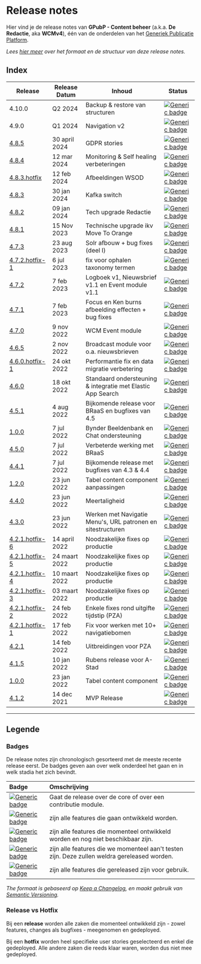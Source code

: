 # Release notes

Hier vind je de release notes van **GPubP - Content beheer** (a.k.a. **De Redactie**, aka **WCMv4**), één van de onderdelen van het [Generiek Publicatie Platform](/README.md).

*Lees [hier meer](#legende) over het formaat en de structuur van deze release notes.*

## Index

| Release | Release Datum | Inhoud | Status |
|---|---|---|---|
| 4.10.0 | Q2 2024 | Backup & restore van structuren | [![Generic badge](https://img.shields.io/badge/Core-DEV-yellow.svg)]() |
| 4.9.0 | Q1 2024 | Navigation v2 | [![Generic badge](https://img.shields.io/badge/Core-TODO-teal.svg)]() |
| [4.8.5](/common/content/release-4-8-5) | 30 april 2024 | GDPR stories | [![Generic badge](https://img.shields.io/badge/Core-DEV-yellow.svg)]() |
| [4.8.4](/common/content/release-4-tot-4-8-4) | 12 mar 2024 | Monitoring & Self healing verbeteringen | [![Generic badge](https://img.shields.io/badge/Core-PROD-green.svg)]() |
| [4.8.3.hotfix](/common/content/release-4-tot-4-8-4?id=_483hotfix-2024-02-12) | 12 feb 2024 | Afbeeldingen WSOD | [![Generic badge](https://img.shields.io/badge/Core-PROD-green.svg)]() |
| [4.8.3](/common/content/release-4-tot-4-8-4?id=_483-2024-01-30) | 30 jan 2024 | Kafka switch | [![Generic badge](https://img.shields.io/badge/Core-PROD-green.svg)]() |
| [4.8.2](/common/content/release-4-tot-4-8-4?id=_482-2024-01-09) | 09 jan 2024 | Tech upgrade Redactie | [![Generic badge](https://img.shields.io/badge/Core-PROD-green.svg)]() |
| [4.8.1](/common/content/release-4-tot-4-8-4?id=_481-2023-11-15) | 15 Nov 2023 | Technische upgrade ikv Move To Orange | [![Generic badge](https://img.shields.io/badge/Core-PROD-green.svg)]() |
| [4.7.3](/common/content/release-4-tot-4-8-4?id=_473-2023-08-31) | 23 aug 2023 | Solr afbouw + bug fixes (deel I) | [![Generic badge](https://img.shields.io/badge/Core-PROD-green.svg)]() |
| [4.7.2.hotfix-1](/common/content/release-4-tot-4-8-4?id=_472hotfix-1-2023-07-06) | 6 jul 2023 | fix voor ophalen taxonomy termen | [![Generic badge](https://img.shields.io/badge/Contrib-PROD-green.svg)]() |
| [4.7.2](/common/content/release-4-tot-4-8-4?id=_472-2023-02-07) | 7 feb 2023 | Logboek v1, Nieuwsbrief v1.1 en Event module v1.1 | [![Generic badge](https://img.shields.io/badge/Contrib-PROD-green.svg)]() |
| [4.7.1](/common/content/release-4-tot-4-8-4?id=_471-2023-02-07) | 7 feb 2023 | Focus en Ken burns afbeelding effecten + bug fixes | [![Generic badge](https://img.shields.io/badge/Contrib-PROD-green.svg)]() |
| [4.7.0](/common/content/release-4-tot-4-8-4?id=_470-2022-11-09) | 9 nov 2022 | WCM Event module | [![Generic badge](https://img.shields.io/badge/Contrib-PROD-green.svg)]() |
| [4.6.5](/common/content/release-4-tot-4-8-4?id=_465-2022-11-02) | 2 nov 2022 | Broadcast module voor o.a. nieuwsbrieven | [![Generic badge](https://img.shields.io/badge/Contrib-PROD-green.svg)]() |
| [4.6.0.hotfix-1](/common/content/release-4-tot-4-8-4?id=_460hotfix-1-2022-10-24) | 24 okt 2022 | Performantie fix en data migratie verbetering | [![Generic badge](https://img.shields.io/badge/Core-PROD-green.svg)]() |
| [4.6.0](/common/content/release-4-tot-4-8-4?id=_460-2022-10-18) | 18 okt 2022 | Standaard ondersteuning & integratie met Elastic App Search | [![Generic badge](https://img.shields.io/badge/Contrib-PROD-green.svg)]() |
| [4.5.1](/common/content/release-4-tot-4-8-4?id=_451-2022-08-04) | 4 aug 2022 | Bijkomende release voor BRaaS en bugfixes van 4.5 | [![Generic badge](https://img.shields.io/badge/Core-PROD-green.svg)]() |
| [1.0.0](/common/content/release-4-tot-4-8-4?id=_100-2022-07-07) | 7 jul 2022 | Bynder Beeldenbank en Chat ondersteuning | [![Generic badge](https://img.shields.io/badge/Core-PROD-green.svg)]() |
| [4.5.0](/common/content/release-4-tot-4-8-4?id=_450-2022-07-07) | 7 jul 2022 | Verbeterde werking met BRaaS | [![Generic badge](https://img.shields.io/badge/Core-PROD-green.svg)]() |
| [4.4.1](/common/content/release-4-tot-4-8-4?id=_441-2022-07-07) | 7 jul 2022 | Bijkomende release met bugfixes van 4.3 & 4.4 | [![Generic badge](https://img.shields.io/badge/Core-PROD-green.svg)]() |
| [1.2.0](/common/content/release-4-tot-4-8-4?id=_120-2022-06-23) | 23 jun 2022 | Tabel content component aanpassingen | [![Generic badge](https://img.shields.io/badge/Contrib-PROD-green.svg)]() |
| [4.4.0](/common/content/release-4-tot-4-8-4?id=_440-2022-06-23) | 23 jun 2022 | Meertaligheid | [![Generic badge](https://img.shields.io/badge/Core-PROD-green.svg)]() |
| [4.3.0](/common/content/release-4-tot-4-8-4?id=_430-2022-06-23) | 23 jun 2022 | Werken met Navigatie Menu's, URL patronen en sitestructuren | [![Generic badge](https://img.shields.io/badge/Core-PROD-green.svg)]() |
| [4.2.1.hotfix-6](/common/content/release-4-tot-4-8-4?id=_421hotfix-6-2022-04-14) | 14 april 2022 | Noodzakelijke fixes op productie | [![Generic badge](https://img.shields.io/badge/Core-PROD-green.svg)]() |
| [4.2.1.hotfix-5](/common/content/release-4-tot-4-8-4?id=_421hotfix-5-2022-03-24) | 24 maart 2022 | Noodzakelijke fixes op productie | [![Generic badge](https://img.shields.io/badge/Core-PROD-green.svg)]() |
| [4.2.1.hotfix-4](/common/content/release-4-tot-4-8-4?id=_421hotfix-4-2022-03-10) | 10 maart 2022 | Noodzakelijke fixes op productie | [![Generic badge](https://img.shields.io/badge/Core-PROD-green.svg)]() |
| [4.2.1.hotfix-3](/common/content/release-4-tot-4-8-4?id=_421hotfix-3-2022-03-03) | 03 maart 2022 | Noodzakelijke fixes op productie | [![Generic badge](https://img.shields.io/badge/Core-PROD-green.svg)]() |
| [4.2.1.hotfix-2](/common/content/release-4-tot-4-8-4?id=_421hotfix-2-2022-02-24) | 24 feb 2022 | Enkele fixes rond uitgifte tijdstip (PZA) | [![Generic badge](https://img.shields.io/badge/Core-PROD-green.svg)]() |
| [4.2.1.hotfix-1](/common/content/release-4-tot-4-8-4?id=_421hotfix-1-2022-02-17) | 17 feb 2022 | Fix voor werken met 10+ navigatiebomen | [![Generic badge](https://img.shields.io/badge/Core-PROD-green.svg)]() |
| [4.2.1](/common/content/release-4-tot-4-8-4?id=_421-2022-02-14) | 14 feb 2022 | Uitbreidingen voor PZA | [![Generic badge](https://img.shields.io/badge/Core-PROD-green.svg)]() |
| [4.1.5](/common/content/release-4-tot-4-8-4?id=_415-2022-01-10) | 10 jan 2022 | Rubens release voor A-Stad | [![Generic badge](https://img.shields.io/badge/Core-PROD-green.svg)]() |
| [1.0.0](/common/content/release-4-tot-4-8-4?id=_100-2021-12-23) | 23 jan 2022 | Tabel content component | [![Generic badge](https://img.shields.io/badge/Contrib-PROD-green.svg)]() |
| [4.1.2](/common/content/release-4-tot-4-8-4?id=_412-2021-12-14) | 14 dec 2021 | MVP Release | [![Generic badge](https://img.shields.io/badge/Core-PROD-green.svg)]() |

---

## Legende

### Badges

De release notes zijn chronologisch gesorteerd met de meeste recente release eerst. De badges geven aan over welk onderdeel het gaan en in welk stadia het zich bevindt.

| Badge                                                                             | Omschrijving                                                                                 |
|:----------------------------------------------------------------------------------|:---------------------------------------------------------------------------------------------|
| [![Generic badge](https://img.shields.io/badge/Core_\|_Contrib-gray.svg)]()       | Gaat de release over de core of over een contributie module.                                 |
| [![Generic badge](https://img.shields.io/badge/Core_\|_Contrib-TODO-teal.svg)]()  | zijn alle features die gaan ontwikkeld worden.                                               |
| [![Generic badge](https://img.shields.io/badge/Core_\|_Contrib-DEV-yellow.svg)]() | zijn alle features die momenteel ontwikkeld worden en nog niet beschikbaar zijn.             |
| [![Generic badge](https://img.shields.io/badge/Core_\|_Contrib-ACC-blue.svg)]()   | zijn alle features die we momenteel aan't testen zijn. Deze zullen weldra gereleased worden. |
| [![Generic badge](https://img.shields.io/badge/Core_\|_Contrib-PRD-green.svg)]()  | zijn alle features die gereleased zijn voor gebruik.                                         |

*The formaat is gebaseerd op [Keep a Changelog](https://keepachangelog.com/en/1.0.0/), en maakt gebruik van [Semantic Versioning](https://semver.org/spec/v2.0.0.html).*

### Release vs Hotfix

Bij een **release** worden alle zaken die momenteel ontwikkeld zijn - zowel features, changes als bugfixes - meegenomen en gedeployed.

Bij een **hotfix** worden heel specifieke user stories geselecteerd en enkel die gedeployed. Alle andere zaken die reeds klaar waren, worden dus niet mee gedeployed.